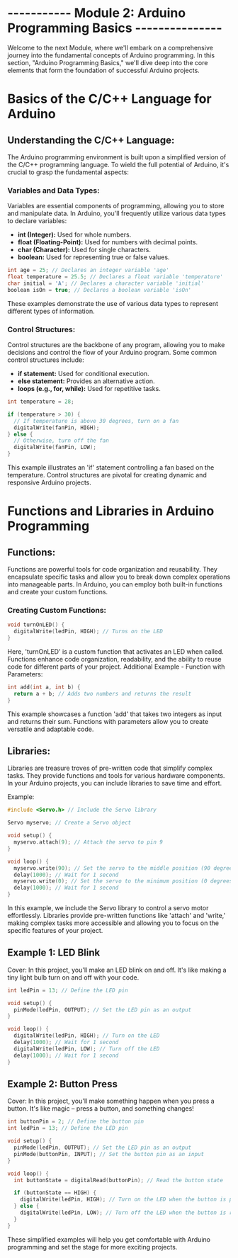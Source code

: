# ----------- Module 2: Arduino Programming Basics ---------------

Welcome to the next Module, where we'll embark on a comprehensive journey into the fundamental concepts of Arduino programming. In this section, "Arduino Programming Basics," we'll dive deep into the core elements that form the foundation of successful Arduino projects.

# Basics of the C/C++ Language for Arduino

## Understanding the C/C++ Language:
The Arduino programming environment is built upon a simplified version of the C/C++ programming language. To wield the full potential of Arduino, it's crucial to grasp the fundamental aspects:

### Variables and Data Types:
Variables are essential components of programming, allowing you to store and manipulate data. In Arduino, you'll frequently utilize various data types to declare variables:
+ **int (Integer):** Used for whole numbers.
+ **float (Floating-Point):** Used for numbers with decimal points.
+ **char (Character):** Used for single characters.
+ **boolean:** Used for representing true or false values.

```cpp
int age = 25; // Declares an integer variable 'age'
float temperature = 25.5; // Declares a float variable 'temperature'
char initial = 'A'; // Declares a character variable 'initial'
boolean isOn = true; // Declares a boolean variable 'isOn'
```

These examples demonstrate the use of various data types to represent different types of information.

### Control Structures:
Control structures are the backbone of any program, allowing you to make decisions and control the flow of your Arduino program. Some common control structures include:
+ **if statement:** Used for conditional execution.
+ **else statement:** Provides an alternative action.
+ **loops (e.g., for, while):** Used for repetitive tasks.

```cpp
int temperature = 28;

if (temperature > 30) {
  // If temperature is above 30 degrees, turn on a fan
  digitalWrite(fanPin, HIGH);
} else {
  // Otherwise, turn off the fan
  digitalWrite(fanPin, LOW);
}
```

This example illustrates an 'if' statement controlling a fan based on the temperature. Control structures are pivotal for creating dynamic and responsive Arduino projects.

# Functions and Libraries in Arduino Programming

## Functions:
Functions are powerful tools for code organization and reusability. They encapsulate specific tasks and allow you to break down complex operations into manageable parts. In Arduino, you can employ both built-in functions and create your custom functions.

### Creating Custom Functions:

```cpp
void turnOnLED() {
  digitalWrite(ledPin, HIGH); // Turns on the LED
}
```

Here, 'turnOnLED' is a custom function that activates an LED when called. Functions enhance code organization, readability, and the ability to reuse code for different parts of your project.
Additional Example - Function with Parameters:

```cpp
int add(int a, int b) {
  return a + b; // Adds two numbers and returns the result
}
```

This example showcases a function 'add' that takes two integers as input and returns their sum. Functions with parameters allow you to create versatile and adaptable code.

## Libraries:
Libraries are treasure troves of pre-written code that simplify complex tasks. They provide functions and tools for various hardware components. In your Arduino projects, you can include libraries to save time and effort.

Example:
```cpp
#include <Servo.h> // Include the Servo library

Servo myservo; // Create a Servo object

void setup() {
  myservo.attach(9); // Attach the servo to pin 9
}

void loop() {
  myservo.write(90); // Set the servo to the middle position (90 degrees)
  delay(1000); // Wait for 1 second
  myservo.write(0); // Set the servo to the minimum position (0 degrees)
  delay(1000); // Wait for 1 second
}
```

In this example, we include the Servo library to control a servo motor effortlessly. Libraries provide pre-written functions like 'attach' and 'write,' making complex tasks more accessible and allowing you to focus on the specific features of your project.

## Example 1: LED Blink
Cover:
In this project, you'll make an LED blink on and off. It's like making a tiny light bulb turn on and off with your code.

```cpp
int ledPin = 13; // Define the LED pin

void setup() {
  pinMode(ledPin, OUTPUT); // Set the LED pin as an output
}

void loop() {
  digitalWrite(ledPin, HIGH); // Turn on the LED
  delay(1000); // Wait for 1 second
  digitalWrite(ledPin, LOW); // Turn off the LED
  delay(1000); // Wait for 1 second
}
```

## Example 2: Button Press
Cover:
In this project, you'll make something happen when you press a button. It's like magic – press a button, and something changes!

```cpp
int buttonPin = 2; // Define the button pin
int ledPin = 13; // Define the LED pin

void setup() {
  pinMode(ledPin, OUTPUT); // Set the LED pin as an output
  pinMode(buttonPin, INPUT); // Set the button pin as an input
}

void loop() {
  int buttonState = digitalRead(buttonPin); // Read the button state

  if (buttonState == HIGH) {
    digitalWrite(ledPin, HIGH); // Turn on the LED when the button is pressed
  } else {
    digitalWrite(ledPin, LOW); // Turn off the LED when the button is released
  }
}
```

These simplified examples will help you get comfortable with Arduino programming and set the stage for more exciting projects.
